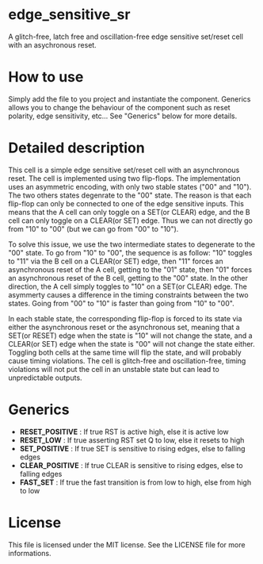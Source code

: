 # edge_sensitive_sr
A glitch-free, latch free and oscillation-free edge sensitive set/reset
cell with an asychronous reset.

# How to use
Simply add the file to you project and instantiate the component. Generics
allows you to change the behaviour of the component such as reset polarity,
edge sensitivity, etc... See "Generics" below for more details.

# Detailed description
This cell is a simple edge sensitive set/reset
cell with an asynchronous reset. The cell is implemented using two
flip-flops. The implementation uses an asymmetric encoding, with only
two stable states ("00" and "10"). The two others states degenrate to
the "00" state. The reason is that each flip-flop can only be connected
to one of the edge sensitive inputs. This means that the A cell can
only toggle on a SET(or CLEAR) edge, and the B cell can only toggle on a CLEAR(or SET)
edge. Thus we can not directly go from "10" to "00" (but we can go from
"00" to "10").

To solve this issue, we use the two intermediate states
to degenerate to the "00" state. To go from "10" to "00", the sequence is as follow:
"10" toggles to "11" via the B cell on a CLEAR(or SET) edge, then "11" forces an
asynchronous reset of the A cell, getting to the "01" state, then "01"
forces an asynchronous reset of the B cell, getting to the "00" state.
In the other direction, the A cell simply toggles to "10" on a SET(or CLEAR) edge.
The asymmerty causes a difference in the timing constraints between the 
two states. Going from "00" to "10" is faster than going from "10" to
"00".

In each stable state, the corresponding flip-flop is forced to its state
via either the asynchronous reset or the asynchronous set, meaning that
a SET(or RESET) edge when the state is "10" will not change the state, and a CLEAR(or SET)
edge when the state is "00" will not change the state either.
Toggling both cells at the same time will flip the state, and will probably
cause timing violations. The cell is glitch-free and oscillation-free,
timing violations will not put the cell in an unstable state but can lead
to unpredictable outputs.

# Generics
 - **RESET_POSITIVE** : If true RST is active high, else it is active low
 - **RESET_LOW** : If true asserting RST set Q to low, else it resets to high
 - **SET_POSITIVE** : If true SET is sensitive to rising edges, else to falling edges
 - **CLEAR_POSITIVE** : If true CLEAR is sensitive to rising edges, else to falling edges
 - **FAST_SET** : If true the fast transition is from low to high, else from high to low
 
 # License
 This file is licensed under the MIT license. See the LICENSE file for more informations.

